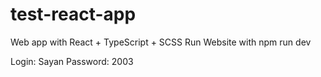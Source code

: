 # test-react-app
Web  app with React + TypeScript + SCSS
Run Website with npm run dev

Login: Sayan
Password: 2003
